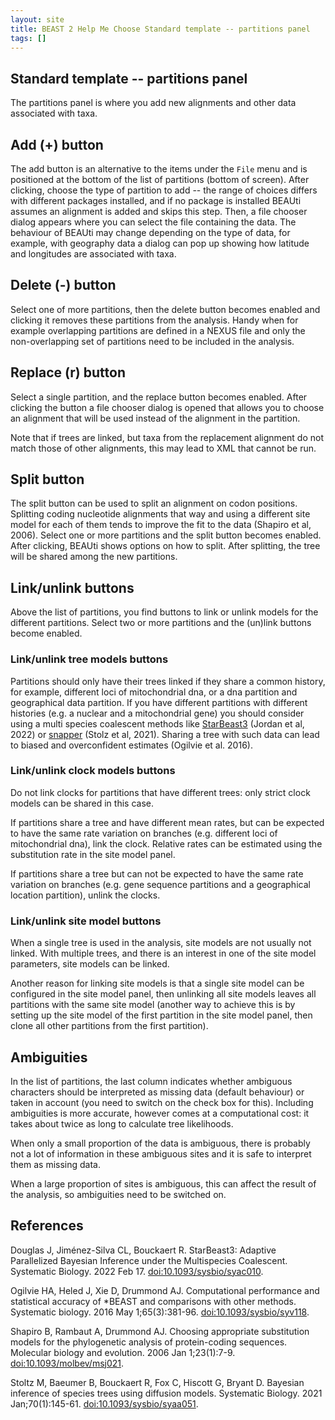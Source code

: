 ```yaml
---
layout: site
title: BEAST 2 Help Me Choose Standard template -- partitions panel
tags: []
---
```


## Standard template -- partitions panel

The partitions panel is where you add new alignments and other data associated with taxa.

## Add (+) button

The add button is an alternative to the items under the `File` menu and is positioned at the bottom of the list of partitions (bottom of screen).
After clicking, choose the type of partition to add -- the range of choices differs with different packages installed, and if no package is installed BEAUti assumes an alignment is added and skips this step.
Then, a file chooser dialog appears where you can select the file containing the data. 
The behaviour of BEAUti may change depending on the type of data, for example, with geography data a dialog can pop up showing how latitude and longitudes are associated with taxa.

## Delete (-) button

Select one of more partitions, then the delete button becomes enabled and clicking it removes these partitions from the analysis.
Handy when for example overlapping partitions are defined in a NEXUS file and only the non-overlapping set of partitions need to be included in the analysis.

## Replace (r) button

Select a single partition, and the replace button becomes enabled.
After clicking the button a file chooser dialog is opened that allows you to choose an alignment that will be used instead of the alignment in the partition.

Note that if trees are linked, but taxa from the replacement alignment do not match those of other alignments, this may lead to XML that cannot be run.

## Split button

The split button can be used to split an alignment on codon positions.
Splitting coding nucleotide alignments that way and using a different site model for each of them tends to improve the fit to the data (Shapiro et al, 2006).
Select one or more partitions and the split button becomes enabled. 
After clicking, BEAUti shows options on how to split.
After splitting, the tree will be shared among the new partitions.




## Link/unlink buttons

Above the list of partitions, you find buttons to link or unlink models for the different partitions. 
Select two or more partitions and the (un)link buttons become enabled.

### Link/unlink tree models buttons

Partitions should only have their trees linked if they share a common history, for example, different loci of mitochondrial dna, or a dna partition and geographical data partition.
If you have different partitions with different histories (e.g. a nuclear and a mitochondrial gene) you should consider using a multi species coalescent methods like [StarBeast3](https://github.com/rbouckaert/starbeast3) (Jordan et al, 2022) or [snapper](https://github.com/rbouckaert/snapper) (Stolz et al, 2021).
Sharing a tree with such data can lead to biased and overconfident estimates (Ogilvie et al. 2016).

### Link/unlink clock models buttons

Do not link clocks for partitions that have different trees: only strict clock models can be shared in this case.

If partitions share a tree and have different mean rates, but can be expected to have the same rate variation on branches (e.g. different loci of mitochondrial dna), link the clock. 
Relative rates can be estimated using the substitution rate in the site model panel.

If partitions share a tree but can not be expected to have the same rate variation on branches (e.g. gene sequence partitions and a geographical location partition), unlink the clocks.

### Link/unlink site model buttons

When a single tree is used in the analysis, site models are not usually not linked.
With multiple trees, and there is an interest in one of the site model parameters, site models can be linked.

Another reason for linking site models is that a single site model can be configured in the site model panel, then unlinking all site models leaves all partitions with the same site model (another way to achieve this is by setting up the site model of the first partition in the site model panel, then clone all other partitions from the first partition).

## Ambiguities

In the list of partitions, the last column indicates whether ambiguous characters should be interpreted as missing data (default behaviour) or taken in account (you need to switch on the check box for this).
Including ambiguities is more accurate, however comes at a computational cost: it takes about twice as long to calculate tree likelihoods.

When only a small proportion of the data is ambiguous, there is probably not a lot of information in these ambiguous sites and it is safe to interpret them as missing data.

When a large proportion of sites is ambiguous, this can affect the result of the analysis, so ambiguities need to be switched on.


## References

Douglas J, Jiménez-Silva CL, Bouckaert R. StarBeast3: Adaptive Parallelized Bayesian Inference under the Multispecies Coalescent. Systematic Biology. 2022 Feb 17. <a href="http://doi.org/10.1093/sysbio/syac010">doi:10.1093/sysbio/syac010</a>.

Ogilvie HA, Heled J, Xie D, Drummond AJ. Computational performance and statistical accuracy of *BEAST and comparisons with other methods. Systematic biology. 2016 May 1;65(3):381-96. <a href="http://dx.doi.org/10.1093/sysbio/syv118">doi:10.1093/sysbio/syv118</a>.

Shapiro B, Rambaut A, Drummond AJ. Choosing appropriate substitution models for the phylogenetic analysis of protein-coding sequences. Molecular biology and evolution. 2006 Jan 1;23(1):7-9. <a href="http://doi.org/10.1093/molbev/msj021">doi:10.1093/molbev/msj021</a>.

Stoltz M, Baeumer B, Bouckaert R, Fox C, Hiscott G, Bryant D. Bayesian inference of species trees using diffusion models. Systematic Biology. 2021 Jan;70(1):145-61. <a href="http://doi.org/10.1093/sysbio/syaa051">doi:10.1093/sysbio/syaa051</a>.
